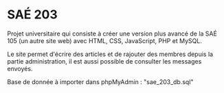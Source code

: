 # SAÉ 203
Projet universitaire qui consiste à créer une version plus avancé de la SAÉ 105 (un autre site web)
avec HTML, CSS, JavaScript, PHP et MySQL.

Le site permet d'écrire des articles et de rajouter des membres depuis la partie administration, il est aussi possible de consulter les messages envoyés.

Base de donnée à importer dans phpMyAdmin : "sae_203_db.sql"